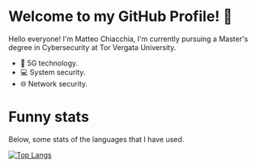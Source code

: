# Welcome to my GitHub Profile! 👋

Hello everyone! I'm Matteo Chiacchia, I'm currently pursuing a Master's degree in Cybersecurity at Tor Vergata University.

- 📱 5G technology.
- 💻 System security.
- 🌐 Network security.<br>

# Funny stats
Below, some stats of the languages that I have used. <br>

[![Top Langs](https://github-readme-stats.vercel.app/api/top-langs/?username=chiacchius&layout=compact&theme=radical&exclude_repo=universita,MPSMF_CamryUSASales)](https://github.com/anuraghazra/github-readme-stats)
